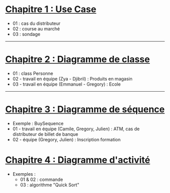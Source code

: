 # [Chapitre 1 : Use Case](/week02_UML/01_use_case/Exc_UseCase.md)
- 01 : cas du distributeur
- 02 : course au marché
- 03 : sondage
---
# [Chapitre 2 : Diagramme de classe](/week02_UML/02_diagramme_de_classe/Classes.md)
- 01 : class Personne
- 02 - travail en équipe (Zya - Djibril) : Produits en magasin
- 03 - travail en équipe (Emmanuel - Gregory) : Ecole
---
# [Chapitre 3 : Diagramme de séquence](/week02_UML/03_diagramme_de_sequence/Sequence.md)
- Exemple : BuySequence
- 01 - travail en équipe (Camile, Gregory, Julien) : ATM, cas de distributeur de billet de banque
- 02 - équipe (Gregory, Julien) : Inscription formation

# [Chapitre 4 : Diagramme d'activité](/week02_UML/04_diagramme_activite/activite.md)
- Exemples :
    - 01 & 02 : commande
    - 03 : algorithme "Quick Sort"